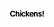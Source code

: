 <!DOCTYPE html>
<html lang="en">

<head>
    <meta charset="UTF-8">
    <meta name="viewport"
    content="width=device-width, initial-scale=1.0">
	  <title>Chickens!</title>
    <link rel="stylesheet" href="app.css">
</head>

<body>
    
<svg viewBox="0 0 600 300">
    <!-- Symbol-->
    <symbol id="s-text">
      <text text-anchor="middle" x="50%" y="50%" dy=".35em">Chickens!</text>
    </symbol>
    <!-- Duplicate symbols-->
    <use class="text" xlink:href="#s-text"></use>
    <use class="text" xlink:href="#s-text"></use>
    <use class="text" xlink:href="#s-text"></use>
    <use class="text" xlink:href="#s-text"></use>
    <use class="text" xlink:href="#s-text"></use>
  </svg>
</body>
</html>